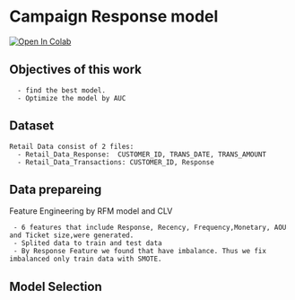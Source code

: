 # Campaign Response model
[![Open In Colab](https://colab.research.google.com/assets/colab-badge.svg)](https://colab.research.google.com/drive/1IGurHVvDiRBBvdoL0bn47odCuBCSwVdZ?authuser=3#scrollTo=_5yYAWOwBb-b)
## Objectives of this work 
 
 
      - find the best model.
      - Optimize the model by AUC 


## Dataset
    Retail Data consist of 2 files:
      - Retail_Data_Response:  CUSTOMER_ID, TRANS_DATE, TRANS_AMOUNT
      - Retail_Data_Transactions: CUSTOMER_ID, Response
      
## Data prepareing
   
   Feature Engineering by RFM model and CLV
   
     - 6 features that include Response, Recency, Frequency,Monetary, AOU and Ticket size,were generated.
     - Splited data to train and test data
     - By Response Feature we found that have imbalance. Thus we fix imbalanced only train data with SMOTE.
   
 
 ## Model Selection

